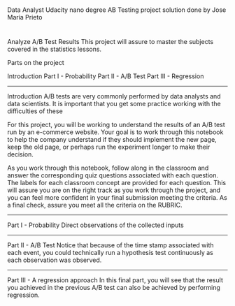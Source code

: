 #
Data Analyst Udacity nano degree
AB Testing project solution done by Jose Maria Prieto
#

Analyze A/B Test Results
This project will assure to master the subjects covered in the statistics lessons.

Parts on the project

Introduction
Part I - Probability
Part II - A/B Test
Part III - Regression

*****
Introduction
A/B tests are very commonly performed by data analysts and data scientists. It is important that you get some practice working with the difficulties of these

For this project, you will be working to understand the results of an A/B test run by an e-commerce website. Your goal is to work through this notebook to help the company understand if they should implement the new page, keep the old page, or perhaps run the experiment longer to make their decision.

As you work through this notebook, follow along in the classroom and answer the corresponding quiz questions associated with each question. The labels for each classroom concept are provided for each question. This will assure you are on the right track as you work through the project, and you can feel more confident in your final submission meeting the criteria. As a final check, assure you meet all the criteria on the RUBRIC.

*****
Part I - Probability
Direct observations of the collected inputs

*****
Part II - A/B Test
Notice that because of the time stamp associated with each event, you could technically run a hypothesis test continuously as each observation was observed.

*****
Part III - A regression approach
In this final part, you will see that the result you achieved in the previous A/B test can also be achieved by performing regression.
